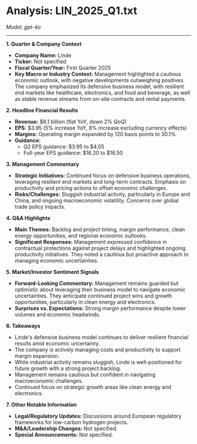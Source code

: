 # Analysis: LIN_2025_Q1.txt

*Model: gpt-4o*

---

**1. Quarter & Company Context**
   - **Company Name:** Linde
   - **Ticker:** Not specified
   - **Fiscal Quarter/Year:** First Quarter 2025
   - **Key Macro or Industry Context:** Management highlighted a cautious economic outlook, with negative developments outweighing positives. The company emphasized its defensive business model, with resilient end markets like healthcare, electronics, and food and beverage, as well as stable revenue streams from on-site contracts and rental payments.

**2. Headline Financial Results**
   - **Revenue:** $8.1 billion (flat YoY, down 2% QoQ)
   - **EPS:** $3.95 (5% increase YoY, 8% increase excluding currency effects)
   - **Margins:** Operating margin expanded by 120 basis points to 30.1%
   - **Guidance:** 
     - Q2 EPS guidance: $3.95 to $4.05
     - Full-year EPS guidance: $16.20 to $16.50

**3. Management Commentary**
   - **Strategic Initiatives:** Continued focus on defensive business operations, leveraging resilient end markets and long-term contracts. Emphasis on productivity and pricing actions to offset economic challenges.
   - **Risks/Challenges:** Sluggish industrial activity, particularly in Europe and China, and ongoing macroeconomic volatility. Concerns over global trade policy impacts.

**4. Q&A Highlights**
   - **Main Themes:** Backlog and project timing, margin performance, clean energy opportunities, and regional economic outlooks.
   - **Significant Responses:** Management expressed confidence in contractual protections against project delays and highlighted ongoing productivity initiatives. They noted a cautious but proactive approach to managing economic uncertainties.

**5. Market/Investor Sentiment Signals**
   - **Forward-Looking Commentary:** Management remains guarded but optimistic about leveraging their business model to navigate economic uncertainties. They anticipate continued project wins and growth opportunities, particularly in clean energy and electronics.
   - **Surprises vs. Expectations:** Strong margin performance despite lower volumes and economic headwinds.

**6. Takeaways**
   - Linde's defensive business model continues to deliver resilient financial results amid economic uncertainty.
   - The company is actively managing costs and productivity to support margin expansion.
   - While industrial activity remains sluggish, Linde is well-positioned for future growth with a strong project backlog.
   - Management remains cautious but confident in navigating macroeconomic challenges.
   - Continued focus on strategic growth areas like clean energy and electronics.

**7. Other Notable Information**
   - **Legal/Regulatory Updates:** Discussions around European regulatory frameworks for low-carbon hydrogen projects.
   - **M&A/Leadership Changes:** Not specified.
   - **Special Announcements:** Not specified.